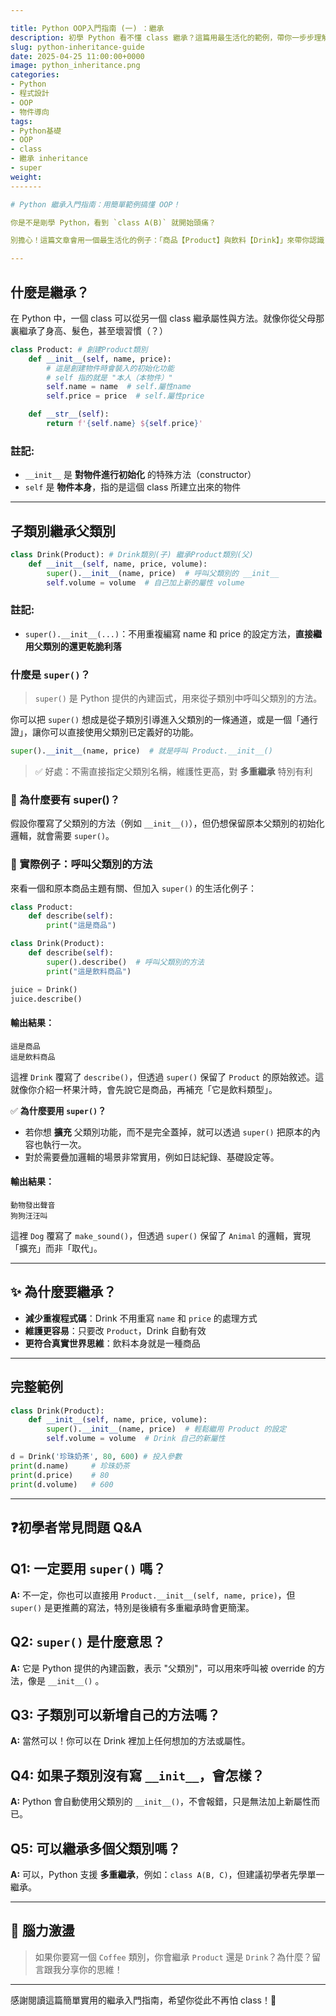 ```yaml
---

title: Python OOP入門指南 (一) ：繼承
description: 初學 Python 看不懂 class 繼承？這篇用最生活化的範例，帶你一步步理解繼承。
slug: python-inheritance-guide
date: 2025-04-25 11:00:00+0000
image: python_inheritance.png
categories:
- Python
- 程式設計
- OOP
- 物件導向
tags:
- Python基礎
- OOP
- class
- 繼承 inheritance
- super
weight:
-------

# Python 繼承入門指南：用簡單範例搞懂 OOP！

你是不是剛學 Python，看到 `class A(B)` 就開始頭痛？

別擔心！這篇文章會用一個最生活化的例子：「商品【Product】與飲料【Drink】」來帶你認識 **繼承（Inheritance）**。

---
```


## 什麼是繼承？

在 Python 中，一個 class 可以從另一個 class 繼承屬性與方法。就像你從父母那裏繼承了身高、髮色，甚至壞習慣（？）

```python
class Product: # 創建Product類別
    def __init__(self, name, price):
        # 這是創建物件時會裝入的初始化功能
        # self 指的就是 "本人（本物件）"
        self.name = name  # self.屬性name
        self.price = price  # self.屬性price

    def __str__(self):
        return f'{self.name} ${self.price}'
```

### 註記:

* `__init__` 是 **對物件進行初始化** 的特殊方法（constructor）
* `self` 是 **物件本身**，指的是這個 class 所建立出來的物件

---

## 子類別繼承父類別

```python
class Drink(Product): # Drink類別(子) 繼承Product類別(父)
    def __init__(self, name, price, volume):
        super().__init__(name, price)  # 呼叫父類別的 __init__
        self.volume = volume  # 自己加上新的屬性 volume
```

### 註記:

* `super().__init__(...)`：不用重複編寫 name 和 price 的設定方法，**直接繼用父類別的還更乾脆利落**

### 什麼是 `super()`？

> `super()` 是 Python 提供的內建函式，用來從子類別中呼叫父類別的方法。

你可以把 `super()` 想成是從子類別引導進入父類別的一條通道，或是一個「通行證」，讓你可以直接使用父類別已定義好的功能。

```python
super().__init__(name, price)  # 就是呼叫 Product.__init__()
```

> ✅ 好處：不需直接指定父類別名稱，維護性更高，對 **多重繼承** 特別有利

### 🔸 為什麼要有 super()？

假設你覆寫了父類別的方法（例如 `__init__()`），但仍想保留原本父類別的初始化邏輯，就會需要 `super()`。

### 🔸 實際例子：呼叫父類別的方法

來看一個和原本商品主題有關、但加入 `super()` 的生活化例子：

```python
class Product:
    def describe(self):
        print("這是商品")

class Drink(Product):
    def describe(self):
        super().describe()  # 呼叫父類別的方法
        print("這是飲料商品")

juice = Drink()
juice.describe()
```

#### 輸出結果：

```
這是商品
這是飲料商品
```

這裡 `Drink` 覆寫了 `describe()`，但透過 `super()` 保留了 `Product` 的原始敘述。這就像你介紹一杯果汁時，會先說它是商品，再補充「它是飲料類型」。

✅ **為什麼要用 `super()`？**

* 若你想 **擴充** 父類別功能，而不是完全蓋掉，就可以透過 `super()` 把原本的內容也執行一次。
* 對於需要疊加邏輯的場景非常實用，例如日誌紀錄、基礎設定等。

#### 輸出結果：

```
動物發出聲音
狗狗汪汪叫
```

這裡 `Dog` 覆寫了 `make_sound()`，但透過 `super()` 保留了 `Animal` 的邏輯，實現「擴充」而非「取代」。

---

## ✨ 為什麼要繼承？

* **減少重複程式碼**：Drink 不用重寫 `name` 和 `price` 的處理方式
* **維護更容易**：只要改 `Product`，Drink 自動有效
* **更符合真實世界思維**：飲料本身就是一種商品

---

## 完整範例

```python
class Drink(Product): 
    def __init__(self, name, price, volume):
        super().__init__(name, price)  # 輕鬆繼用 Product 的設定
        self.volume = volume  # Drink 自己的新屬性

d = Drink('珍珠奶茶', 80, 600) # 投入參數
print(d.name)     # 珍珠奶茶
print(d.price)    # 80
print(d.volume)   # 600
```

---

## ❓初學者常見問題 Q\&A

## Q1: 一定要用 `super()` 嗎？

**A:** 不一定，你也可以直接用 `Product.__init__(self, name, price)`，但 `super()` 是更推薦的寫法，特別是後續有多重繼承時會更簡潔。

## Q2: `super()` 是什麼意思？

**A:** 它是 Python 提供的內建函數，表示 "父類別"，可以用來呼叫被 override 的方法，像是 `__init__()` 。

## Q3: 子類別可以新增自己的方法嗎？

**A:** 當然可以！你可以在 Drink 裡加上任何想加的方法或屬性。

## Q4: 如果子類別沒有寫 `__init__`，會怎樣？

**A:** Python 會自動使用父類別的 `__init__()`，不會報錯，只是無法加上新屬性而已。

## Q5: 可以繼承多個父類別嗎？

**A:** 可以，Python 支援 **多重繼承**，例如：`class A(B, C)`，但建議初學者先學單一繼承。

---

## 🤔 腦力激盪

> 如果你要寫一個 `Coffee` 類別，你會繼承 `Product` 還是 `Drink`？為什麼？留言跟我分享你的思維！

---

感謝閱讀這篇簡單實用的繼承入門指南，希望你從此不再怕 class！💪
